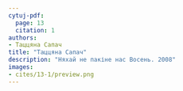 ```yaml
---
cytuj-pdf:
  page: 13
  citation: 1
authors:
- Таццяна Сапач
title: "Таццяна Сапач"
description: "Няхай не пакіне нас Восень. 2008"
images:
- cites/13-1/preview.png
---
```

